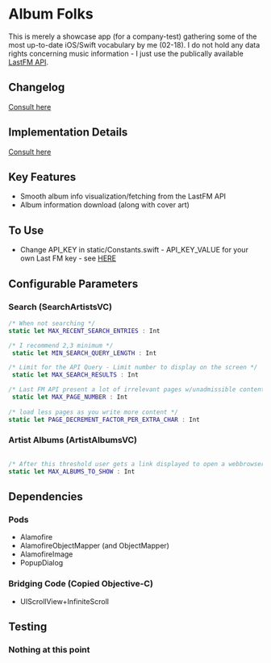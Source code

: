 # Album Folks

This is merely a showcase app (for a company-test) gathering some of the most up-to-date iOS/Swift vocabulary by me (02-18). I do not hold any data rights concerning music information - I just use the publically available [LastFM API](https://www.last.fm/api/).

## Changelog

[Consult here](https://github.com/carloscorreia94/AlbumFolks/blob/master/CHANGELOG.md)

## Implementation Details

[Consult here](https://github.com/carloscorreia94/AlbumFolks/blob/master/ARCH.md)

## Key Features

* Smooth album info visualization/fetching from the LastFM API
* Album information download (along with cover art)

## To Use

* Change API_KEY in static/Constants.swift - API_KEY_VALUE for your own Last FM key - see [HERE](https://www.last.fm/api/authentication)

## Configurable Parameters 

### Search (SearchArtistsVC)

```Swift
/* When not searching */
static let MAX_RECENT_SEARCH_ENTRIES : Int

/* I recommend 2,3 minimum */
 static let MIN_SEARCH_QUERY_LENGTH : Int

/* Limit for the API Query - Limit number to display on the screen */
 static let MAX_SEARCH_RESULTS : Int

/* Last FM API present a lot of irrelevant pages w/unadmissible content... */
 static let MAX_PAGE_NUMBER : Int
 
/* load less pages as you write more content */
static let PAGE_DECREMENT_FACTOR_PER_EXTRA_CHAR : Int
```

### Artist Albums (ArtistAlbumsVC)

```Swift

/* After this threshold user gets a link displayed to open a webbrowser  */
static let MAX_ALBUMS_TO_SHOW : Int
```

## Dependencies

### Pods

* Alamofire
* AlamofireObjectMapper (and ObjectMapper)
* AlamofireImage
* PopupDialog

### Bridging Code (Copied Objective-C)

* UIScrollView+InfiniteScroll

## Testing

### Nothing at this point
